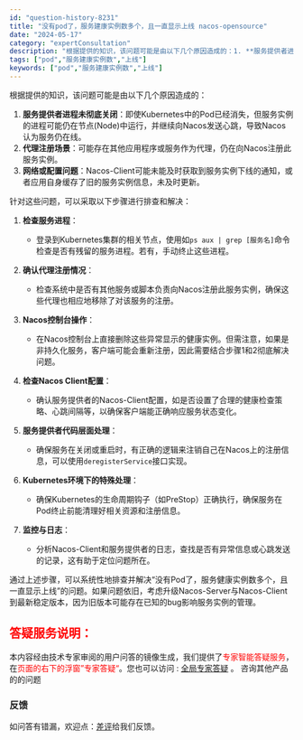 ```yaml
---
id: "question-history-8231"
title: "没有pod了，服务建康实例数多个，且一直显示上线 nacos-opensource"
date: "2024-05-17"
category: "expertConsultation"
description: "根据提供的知识，该问题可能是由以下几个原因造成的：1. **服务提供者进程未彻底关闭**：即使Kubernetes中的Pod已经消失，但服务实例的进程可能仍在节点(Node)中运行，并继续向Nacos发送心跳，导致Nacos认为服务仍在线。2. **代理注册场景**：可能存在其他应用程序或服务作为代"
tags: ["pod","服务建康实例数","上线"]
keywords: ["pod","服务建康实例数","上线"]
---
```


根据提供的知识，该问题可能是由以下几个原因造成的：

1. **服务提供者进程未彻底关闭**：即使Kubernetes中的Pod已经消失，但服务实例的进程可能仍在节点(Node)中运行，并继续向Nacos发送心跳，导致Nacos认为服务仍在线。
2. **代理注册场景**：可能存在其他应用程序或服务作为代理，仍在向Nacos注册此服务实例。
3. **网络或配置问题**：Nacos-Client可能未能及时获取到服务实例下线的通知，或者应用自身缓存了旧的服务实例信息，未及时更新。

针对这些问题，可以采取以下步骤进行排查和解决：

1. **检查服务进程**：
   - 登录到Kubernetes集群的相关节点，使用如`ps aux | grep [服务名]`命令检查是否有残留的服务进程。若有，手动终止这些进程。
   
2. **确认代理注册情况**：
   - 检查系统中是否有其他服务或脚本负责向Nacos注册此服务实例，确保这些代理也相应地移除了对该服务的注册。

3. **Nacos控制台操作**：
   - 在Nacos控制台上直接删除这些异常显示的健康实例。但需注意，如果是非持久化服务，客户端可能会重新注册，因此需要结合步骤1和2彻底解决问题。

4. **检查Nacos Client配置**：
   - 确认服务提供者的Nacos-Client配置，如是否设置了合理的健康检查策略、心跳间隔等，以确保客户端能正确响应服务状态变化。

5. **服务提供者代码层面处理**：
   - 确保服务在关闭或重启时，有正确的逻辑来注销自己在Nacos上的注册信息，可以使用`deregisterService`接口实现。

6. **Kubernetes环境下的特殊处理**：
   - 确保Kubernetes的生命周期钩子（如PreStop）正确执行，确保服务在Pod终止前能清理好相关资源和注册信息。

7. **监控与日志**：
   - 分析Nacos-Client和服务提供者的日志，查找是否有异常信息或心跳发送的记录，这有助于定位问题所在。

通过上述步骤，可以系统性地排查并解决“没有Pod了，服务健康实例数多个，且一直显示上线”的问题。如果问题依旧，考虑升级Nacos-Server与Nacos-Client到最新稳定版本，因为旧版本可能存在已知的bug影响服务实例的管理。
## <font color="#FF0000">答疑服务说明：</font> 

本内容经由技术专家审阅的用户问答的镜像生成，我们提供了<font color="#FF0000">专家智能答疑服务</font>，在<font color="#FF0000">页面的右下的浮窗”专家答疑“</font>。您也可以访问 : [全局专家答疑](https://opensource.alibaba.com/chatBot) 。 咨询其他产品的的问题

### 反馈
如问答有错漏，欢迎点：[差评](https://ai.nacos.io/user/feedbackByEnhancerGradePOJOID?enhancerGradePOJOId=13583)给我们反馈。
